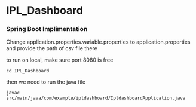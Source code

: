 # IPL_Dashboard

### Spring Boot Implimentation

Change application.properties.variable.properties to application.properties
and provide the path of csv file there

to run on local, make sure port 8080 is free

`cd IPL_Dashboard`

then we need to run the java file

`javac src/main/java/com/example/ipldashboard/IpldashboardApplication.java`
